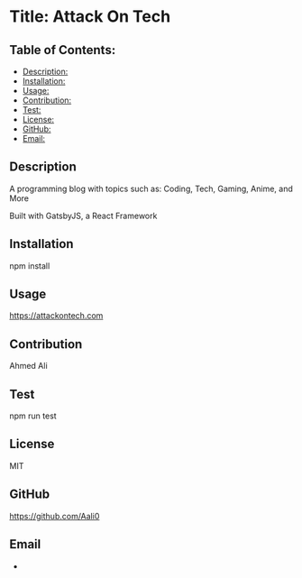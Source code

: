 # Title: Attack On Tech

## Table of Contents:
* [Description: ](#description)
* [Installation:](#installation)
* [Usage: ](#usage)
* [Contribution: ](#contribution)
* [Test: ](#test)
* [License: ](#license)
* [GitHub: ](#github)
* [Email: ](#email)

## Description
A programming blog with topics such as: Coding, Tech, Gaming, Anime, and More

Built with GatsbyJS, a React Framework
## Installation
npm install

## Usage
https://attackontech.com

## Contribution
Ahmed Ali

## Test
npm run test

## License
MIT

## GitHub
https://github.com/Aali0

## Email
-